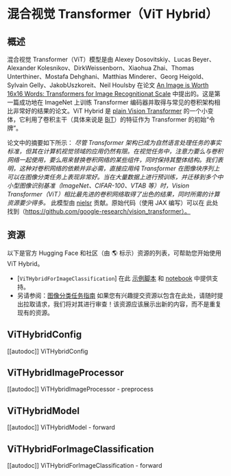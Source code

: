 <!-- 版权所有 2022 年 HuggingFace 团队保留所有权利。
根据 Apache 许可证，版本 2.0（“许可证”）的规定，除非符合许可证的要求，否则您无权使用本文件。您可以在下面的链接处获得许可证的副本。
http://www.apache.org/licenses/LICENSE-2.0
除非适用法律要求或书面同意，按“原样”分发的软件在许可证下分发，不附带任何形式的担保或条件。请参阅许可证以了解特定语言下的权限和限制。⚠️请注意，此文件是 Markdown 格式的，但包含了我们的文档生成器（类似于 MDX）的特定语法，可能无法在您的 Markdown 查看器中正确呈现。
-->

# 混合视觉 Transformer（ViT Hybrid）
## 概述

混合视觉 Transformer（ViT）模型是由 Alexey Dosovitskiy、Lucas Beyer、Alexander Kolesnikov、DirkWeissenborn、Xiaohua Zhai、Thomas Unterthiner、Mostafa Dehghani、Matthias Minderer、Georg Heigold、Sylvain Gelly、JakobUszkoreit、Neil Houlsby 在论文 [An Image is Worth 16x16 Words: Transformers for Image Recognitionat Scale](https://arxiv.org/abs/2010.11929) 中提出的。这是第一篇成功地在 ImageNet 上训练 Transformer 编码器并取得与常见的卷积架构相比非常好的结果的论文。ViT Hybrid 是 [plain Vision Transformer](vit) 的一个小变体，它利用了卷积主干（具体来说是 [BiT](bit)）的特征作为 Transformer 的初始“令牌”。

论文中的摘要如下所示：
*尽管 Transformer 架构已成为自然语言处理任务的事实标准，但其在计算机视觉领域的应用仍然有限。在视觉任务中，注意力要么与卷积网络一起使用，要么用来替换卷积网络的某些组件，同时保持其整体结构。我们表明，这种对卷积网络的依赖并非必需，直接应用纯 Transformer 在图像块序列上可以在图像分类任务上表现非常好。当在大量数据上进行预训练，并迁移到多个中小型图像识别基准（ImageNet、CIFAR-100、VTAB 等）时，Vision Transformer（ViT）相比最先进的卷积网络取得了出色的结果，同时所需的计算资源要少得多。* 
此模型由 [nielsr](https://huggingface.co/nielsr) 贡献。原始代码（使用 JAX 编写）可以在
此处找到（https://github.com/google-research/vision_transformer）。

## 资源

以下是官方 Hugging Face 和社区（由 🌎 标示）资源的列表，可帮助您开始使用 ViT Hybrid。
<PipelineTag pipeline="image-classification"/>
- [`ViTHybridForImageClassification`] 在此 [示例脚本](https://github.com/huggingface/transformers/tree/main/examples/pytorch/image-classification) 和 [notebook](https://colab.research.google.com/github/huggingface/notebooks/blob/main/examples/image_classification.ipynb) 中提供支持。
- 另请参阅：[图像分类任务指南](../tasks/image_classification)
如果您有兴趣提交资源以包含在此处，请随时提出拉取请求，我们将对其进行审查！该资源应该展示出新的内容，而不是重复现有的资源。


## ViTHybridConfig
[[autodoc]] ViTHybridConfig
## ViTHybridImageProcessor
[[autodoc]] ViTHybridImageProcessor    - preprocess
## ViTHybridModel
[[autodoc]] ViTHybridModel    - forward
## ViTHybridForImageClassification
[[autodoc]] ViTHybridForImageClassification    - forward